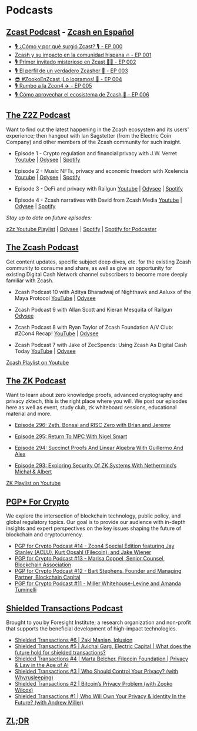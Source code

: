 
# Podcasts

## [Zcast Podcast](https://github.com/ZecHub/zechub/blob/main/site/Zcash_Social_Media/Zcast_Podcast.md) - [Zcash en Español](https://zcashesp.com/zcast/)

+ [🎙️ ¿Cómo y por qué surgió Zcast? 🎙️ - EP 000](https://www.youtube.com/watch?v=I4qMRmY-7Rg)
+ [Zcash y su impacto en la comunidad hispana 🔥 - EP 001](https://www.youtube.com/watch?v=fdAKb-0nJXs)
+ [🎙️ Primer invitado misterioso en Zcast 👨‍💻 - EP 002](https://www.youtube.com/watch?v=eOQUsFLERGI)
+ [🎙️ El perfil de un verdadero Zcasher 💪 - EP 003](https://www.youtube.com/watch?v=uBeE1p3dDJw)
+ [😎 #ZookoEnZcast ¡Lo logramos! 💪 - EP 004](https://www.youtube.com/watch?v=M5qkbFPeISw)
+ [🎙️ Rumbo a la Zcon4 ✈️ - EP 005](https://www.youtube.com/watch?v=Svi0GyQ2JJc)
+ [🎙️ Cómo aprovechar el ecosistema de Zcash 💪 - EP 006](https://youtu.be/eecILLGwHrQ)

## [The Z2Z Podcast](https://github.com/ZecHub/zechub/blob/main/site/Zcash_Social_Media/The_z2z_Podcast.md)

Want to find out the latest happening in the Zcash ecosystem and its users' experience; then hangout with Ian Sagstetter (from the Electric Coin Company) and other members of the Zcash community for such insight.

+ Episode 1 - Crypto regulation and financial privacy with J.W. Verret [Youtube](https://www.youtube.com/watch?v=20oCI7XAR08) |  [Odysee](https://odysee.com/@ZecHub:4/z2zpodcast1:4) | [Spotify](https://open.spotify.com/episode/4bgn6g1vcVXOqTZ71IN6HE)

+ Episode 2 - Music NFTs, privacy and economic freedom with Xcelencia [Youtube](https://www.youtube.com/watch?v=nrtoRgb7g28) | [Odysee](https://odysee.com/@ZecHub:4/xcelencia:4) | [Spotify](https://open.spotify.com/episode/0a0Fad1H2vJ4JO1edJCKuC)

+ Episode 3 - DeFi and privacy with Railgun [Youtube](https://www.youtube.com/watch?v=jLd7J5BY_aM) | [Odysee](https://odysee.com/@ZecHub:4/railgun:f) | [Spotify](https://open.spotify.com/episode/6dlRiUjEzFOogTrwdVhnhd)

+ Episode 4 - Zcash narratives with David from Zcash Media [Youtube](https://www.youtube.com/watch?v=gl5qxA4Q6yk) | [Odysee](https://odysee.com/@ZecHub:4/z2z-podcast_untitled-recording_david-law50vmad_cfr_2022-sep-15-2320pm-utc-riverside_1:e) | [Spotify](https://open.spotify.com/episode/1tgtIAGiOLnb1toGj2cmDQ)

*Stay up to date on future episodes:*

[z2z Youtube Playlist](https://www.youtube.com/playlist?list=PL6_epn0lASLHlNCMtUErX8UfaJK6N9K5O) |
[Odysee](https://odysee.com/@ZecHub:4) | [Spotify](https://open.spotify.com/show/3teWxE0EQaeohCM268Lpnf) | [Spotify for Podcaster](https://podcasters.spotify.com/pod/show/zec-hub/episodes/Zcash-narratives-with-David-from-Zcash-Media-e1o2b36)

## [The Zcash Podcast](https://github.com/ZecHub/zechub/blob/main/site/Zcash_Social_Media/The_Zcash_Podcast.md)

Get content updates, specific subject deep dives, etc. for the existing Zcash community to consume and share, as well as give an opportunity for existing Digital Cash Network channel subscribers to become more deeply familiar with Zcash.

+ Zcash Podcast 10 with Aditya Bharadwaj of Nighthawk and Aaluxx of the Maya Protocol [YouTube](https://www.youtube.com/watch?v=E7NmqiGU-48&list=PLBFOSRGoT80W5EAebpT9zwXu6OTS1mq8w&index=9) | [Odysee](https://odysee.com/@DigitalCashNetwork:c/Zcash-Podcast-10:7)

+ Zcash Podcast 9 with Allan Scott and Kieran Mesquita of Railgun [Odysee](https://odysee.com/@DigitalCashNetwork:c/Zcash-Podcast-9:7)

+ Zcash Podcast 8 with Ryan Taylor of Zcash Foundation A/V Club: #ZCon4 Recap! [YouTube](https://www.youtube.com/watch?v=hO4M_bojzho&list=PLBFOSRGoT80W5EAebpT9zwXu6OTS1mq8w&index=8) | [Odysee](https://odysee.com/@DigitalCashNetwork:c/Zcash-Podcast-8:f)

+ Zcash Podcast 7 with Jake of ZecSpends: Using Zcash As Digital Cash Today [YouTube](<https://www.youtube.com/watch?v=yZ1Y1qMu3UE&list=PLBFOSRGoT80W5EAebpT9zwXu6OTS1mq8w&index=7>) | [Odysee](https://odysee.com/@DigitalCashNetwork:c/Zcash-Podcast-7:0)

[Zcash Playlist on Youtube](https://www.youtube.com/playlist?list=PLBFOSRGoT80W5EAebpT9zwXu6OTS1mq8w)

## [The ZK Podcast](https://github.com/ZecHub/zechub/blob/main/site/Zcash_Social_Media/The_ZK_Podcast.md)

Want to learn about zero knowledge proofs, advanced cryptography and privacy zktech, this is the right place where you will. We post our episodes here as well as event, study club, zk whiteboard sessions, educational material and more.

+ [Episode 296: Zeth, Bonsai and RISC Zero with Brian and Jeremy](https://zeroknowledge.fm/296-2/)

+ [Episode 295: Return To MPC With Nigel Smart](https://zeroknowledge.fm/295-2/)

+ [Episode 294: Succinct Proofs And Linear Algebra With Guillermo And Alex](https://zeroknowledge.fm/294-2/)

+ [Episode 293: Exploring Security Of ZK Systems With Nethermind’s Michał & Albert](https://zeroknowledge.fm/293-2/)

[ZK Playlist on Youtube](https://www.youtube.com/playlist?list=PLj80z0cJm8QEUVSlofe1Zd7wyaoZrixFM)

## [PGP* For Crypto](https://github.com/ZecHub/zechub/blob/main/site/Zcash_Social_Media/pgp_for_crypto_podcast.md)

We explore the intersection of blockchain technology, public policy, and global regulatory topics. Our goal is to provide our audience with in-depth insights and expert perspectives on the key issues shaping the future of blockchain and cryptocurrency.

+ [PGP for Crypto Podcast #14 - Zcon4 Special Edition featuring Jay Stanley (ACLU), Kurt Opsahl (Filecoin), and Jake Wiener](https://www.youtube.com/watch?v=Ior4r0YtBUE)
+ [PGP for Crypto Podcast #13 - Marisa Coppel, Senior Counsel, Blockchain Association](https://youtu.be/etqA9xwuCOg)
+ [PGP for Crypto Podcast #12 - Bart Stephens, Founder and Managing Partner, Blockchain Capital](https://youtu.be/Ce58qD5SXzw)
+ [PGP for Crypto Podcast #11 - Miller Whitehouse-Levine and Amanda Tuminelli](https://youtu.be/VwRJ1Ia3h6A)

## [Shielded Transactions Podcast](https://github.com/ZecHub/zechub/blob/main/site/Zcash_Social_Media/Shielded_Transaction_Podcast.md)

Brought to you by Foresight Institute; a research organization and non-profit that supports the beneficial development of high-impact technologies.

+ [Shielded Transactions #6 | Zaki Manian, Iqlusion](https://www.youtube.com/watch?v=7UI94ybEkpw)
+ [Shielded Transactions #5 | Avichal Garg, Electric Capital | What does the future hold for shielded transactions?](https://www.youtube.com/watch?v=TZPHhgPIcYw)
+ [Shielded Transactions #4 | Marta Belcher, Filecoin Foundation | Privacy & Law in the Age of AI](https://www.youtube.com/watch?v=fzsKiQKvLWU)
+ [Shielded Transactions #3 | Who Should Control Your Privacy? (with Whyrusleeping)](https://www.youtube.com/watch?v=BgLXB_L3STQ)
+ [Shielded Transactions #2 | Bitcoin’s Privacy Problem (with Zooko Wilcox)](https://www.youtube.com/watch?v=WXXVoK92zN8)
+ [Shielded Transactions #1 | Who Will Own Your Privacy & Identity In the Future? (with Andrew Miller)](https://www.youtube.com/watch?v=UVlPHlm1I3o&list=PLH78wfbGI1x0QS-1GIjARHRWjVBKF-ofB&index=37)

## [ZL;DR](https://github.com/ZecHub/zechub/blob/main/site/Zcash_Social_Media/zl%3Bdr.md)

